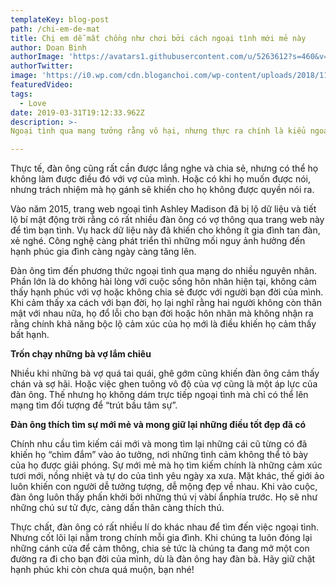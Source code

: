 ```yaml
---
templateKey: blog-post
path: /chi-em-de-mat
title: Chị em dễ mất chồng như chơi bởi cách ngoại tình mới mẻ này
author: Doan Binh
authorImage: 'https://avatars1.githubusercontent.com/u/5263612?s=460&v=4'
authorTwitter: 
image: 'https://i0.wp.com/cdn.bloganchoi.com/wp-content/uploads/2018/11/phim-encounter-6.jpg'
featuredVideo: 
tags:
  - Love
date: 2019-03-31T19:12:33.962Z
description: >-
Ngoại tình qua mang tưởng rằng vô hại, nhưng thực ra chính là kiểu ngoại tình tư tưởng vô cùng nguy hiểm, vợ cần hết sức đề phòng nếu không có ngày trở tay không kịp.

---
```


Thực tế, đàn ông cũng rất cần được lắng nghe và chia sẻ, nhưng có thể họ không làm được điều đó với vợ của mình. Hoặc có khi họ muốn được nói, nhưng trách nhiệm mà họ gánh sẽ khiến cho họ không được quyền nói ra.

Vào năm 2015, trang web ngoại tình Ashley Madison đã bị lộ dữ liệu và tiết lộ bí mật động trời rằng có rất nhiều đàn ông có vợ thông qua trang web này để tìm bạn tình. Vụ hack dữ liệu này đã khiến cho không ít gia đình tan đàn, xẻ nghé. Công nghệ càng phát triển thì những mối nguy ảnh hưởng đến hạnh phúc gia đình càng ngày càng tăng lên.

Đàn ông tìm đến phương thức ngoại tình qua mạng do nhiều nguyên nhân. Phần lớn là do không hài lòng với cuộc sống hôn nhân hiện tại, không cảm thấy hạnh phúc với vợ hoặc không chia sẻ được với người bạn đời của mình. Khi cảm thấy xa cách với bạn đời, họ lại nghĩ rằng hai người không còn thân mật với nhau nữa, họ đổ lỗi cho bạn đời hoặc hôn nhân mà không nhận ra rằng chính khả năng bộc lộ cảm xúc của họ mới là điều khiến họ cảm thấy bất hạnh.

**Trốn chạy những bà vợ lắm chiêu**

Nhiều khi những bà vợ quá tai quái, ghê gớm cũng khiến đàn ông cảm thấy chán và sợ hãi. Hoặc việc ghen tuông vô độ của vợ cũng là một áp lực của đàn ông. Thế nhưng họ không dám trực tiếp ngoại tình mà chỉ có thể lên mạng tìm đối tượng để “trút bầu tâm sự”.

**Đàn ông thích tìm sự mới mẻ và mong giữ lại những điều tốt đẹp đã có**

Chính nhu cầu tìm kiếm cái mới và mong tìm lại những cái cũ từng có đã khiến họ “chìm đắm” vào ảo tưởng, nơi những tình cảm không thể tỏ bày của họ được giải phóng. Sự mới mẻ mà họ tìm kiếm chính là những cảm xúc tươi mới, nồng nhiệt và tự do của tình yêu ngày xa xưa. Mặt khác, thế giới ảo luôn khiến con người dễ tưởng tượng, dễ mộng đẹp về nhau. Khi vào cuộc, đàn ông luôn thấy phấn khởi bởi những thú vị vàbí ẩnphía trước. Họ sẽ như những chú sư tử đực, càng dấn thân càng thích thú.

Thực chất, đàn ông có rất nhiều lí do khác nhau để tìm đến việc ngoại tình. Nhưng cốt lõi lại nằm trong chính mỗi gia đình. Khi chúng ta luôn đóng lại những cánh cửa để cảm thông, chia sẻ tức là chúng ta đang mở một con đường ra đi cho bạn đời của mình, dù là đàn ông hay đàn bà. Hãy giữ chặt hạnh phúc khi còn chưa quá muộn, bạn nhé!